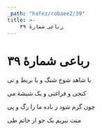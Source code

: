 ```yaml
---
_path: "hafez/robaee2/39"
title: >-
    رباعی شمارهٔ ۳۹
---
```

# رباعی شمارهٔ ۳۹

<div class="b" id="bn1"><div class="m1"><p>با شاهد شوخ شنگ و با بربط و نی</p></div>
<div class="m2"><p>کنجی و فراغتی و یک شیشهٔ می</p></div></div>
<div class="b" id="bn2"><div class="m1"><p>چون گرم شود ز باده ما را رگ و پی</p></div>
<div class="m2"><p>منت نبریم یک جو از حاتم طی</p></div></div>
